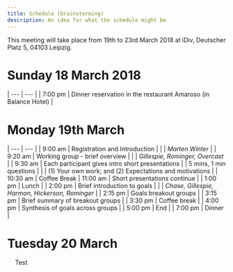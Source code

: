 ```yaml
---
title: Schedule (brainstorming)
description: An idea for what the schedule might be
---
```

This meeting will take place from 19th to 23rd March 2018 at iDiv, Deutscher Platz 5, 04103 Leipzig.

# Sunday 18 March 2018

| --- | --- |
| 7:00 pm | Dinner reservation in the restaurant Amaroso (in Balance Hotel) |

# Monday 19th March

| --- | --- |
| 9:00 am  |	Registration and Introduction |
|          | *Marten Winter* |
| 9:20 am  | Working group - brief overview |
|          | *Gillespie, Rominger, Overcast* |
| 9:30 am  | Each participant gives intro short presentations
|          | 5 mins, 1 min questions |
|          | (1) Your own work; and (2) Expectations and motivations |
| 10:30 am | Coffee Break
| 11:00 am | Short presentations continue |
| 1:00 pm	 | Lunch |
| 2:00 pm	 | Brief introduction to goals |
|          | *Chase, Gillespie, Harmon, Hickerson, Rominger* |
| 2:15 pm  | Goals breakout groups |
| 3:15 pm  | Brief summary of breakout groups |
| 3:30 pm  | Coffee break |
| 4:00 pm  | Synthesis of goals across groups |
| 5:00 pm  | End |
| 7:00 pm  | Dinner |

# Tuesday 20 March
 
Test
